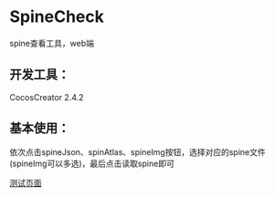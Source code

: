# SpineCheck
spine查看工具，web端

## 开发工具：
CocosCreator 2.4.2

## 基本使用：
依次点击spineJson、spinAtlas、spineImg按钮，选择对应的spine文件(spineImg可以多选)，最后点击读取spine即可

[测试页面](http://43.132.244.75/)
